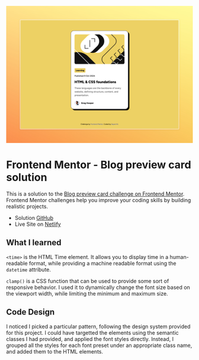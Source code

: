 ![](./screenshot.jpeg)

# Frontend Mentor - Blog preview card solution

This is a solution to the [Blog preview card challenge on Frontend Mentor](https://www.frontendmentor.io/challenges/blog-preview-card-ckPaj01IcS). Frontend Mentor challenges help you improve your coding skills by building realistic projects.

- Solution [GitHub]()
- Live Site on [Netlify]()

## What I learned

`<time>` is the HTML Time element. It allows you to display time in a human-readable format, while providing a machine readable format using the `datetime` attribute.

`clamp()` is a CSS function that can be used to provide some sort of responsive behavior. I used it to dynamically change the font size based on the viewport width, while limiting the minimum and maximum size.

## Code Design

I noticed I picked a particular pattern, following the design system provided for this project. I could have targetted the elements using the semantic classes I had provided, and applied the font styles directly. Instead, I grouped all the styles for each font preset under an appropriate class name, and added them to the HTML elements.
